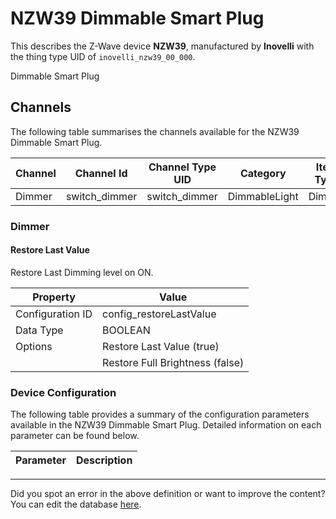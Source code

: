 
# NZW39 Dimmable Smart Plug

This describes the Z-Wave device **NZW39**, manufactured by **Inovelli** with the thing type UID of ```inovelli_nzw39_00_000```. 

Dimmable Smart Plug

## Channels
The following table summarises the channels available for the NZW39 Dimmable Smart Plug.

| Channel | Channel Id | Channel Type UID | Category | Item Type |
|---------|------------|------------------|----------|-----------|
| Dimmer | switch_dimmer | switch_dimmer | DimmableLight | Dimmer |



### Dimmer

#### Restore Last Value

Restore Last Dimming level on ON.


| Property         | Value    |
|------------------|----------|
| Configuration ID | config_restoreLastValue |
| Data Type        | BOOLEAN || Default Value | true |
| Options | Restore Last Value (true) |
|  | Restore Full Brightness (false) |






### Device Configuration
The following table provides a summary of the configuration parameters available in the NZW39 Dimmable Smart Plug.
Detailed information on each parameter can be found below.

| Parameter   | Description |
|-------------|-------------|




---

Did you spot an error in the above definition or want to improve the content?
You can edit the database [here](http://www.cd-jackson.com/index.php/zwave/zwave-device-database/zwave-device-list/devicesummary/662).


